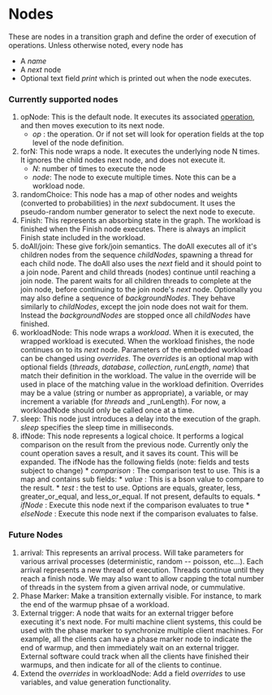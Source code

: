 Nodes
=====

These are nodes in a transition graph and define the order of
execution of operations. Unless otherwise noted, every node has

* A _name_
* A _next_ node
* Optional text field _print_ which is printed out when the node
executes.

### Currently supported nodes

1. opNode: This is the default node. It executes its associated
   [operation](Operations.yml), and then moves execution to its next
   node.
   * _op_ : the operation. Or if not set will look for operation
     fields at the top level of the node definition.
2. forN: This node wraps a node. It executes the underlying node N
   times. It ignores the child nodes next node, and does not execute
   it.
   * _N_: number of times to execute the node
   * _node_: The node to execute multiple times. Note this can be a
      workload node.
3. randomChoice: This node has a map of other nodes and weights
   (converted to probabilities) in the _next_ subdocument. It uses the
   pseudo-random number generator to select the next node to execute.
4. Finish: This represents an absorbing state in the graph. The
   workload is finished when the Finish node executes. There is always
   an implicit Finish state included in the workload.
5. doAll/join: These give fork/join semantics. The doAll executes all
   of it's children nodes from the sequence _childNodes_, spawning a
   thread for each child node. The doAll also uses the _next_ field
   and it should point to a join node. Parent and child threads
   (nodes) continue until reaching a
   join node. The parent waits for all children threads to complete at the
   join node, before continuing to the join node's _next_
   node. Optionally you may also define a sequence of
   _backgroundNodes_. They behave similarly to _childNodes_, except
   the join node does not wait for them. Instead the _backgroundNodes_
   are stopped once all _childNodes_ have finished.
6. workloadNode: This node wraps a _workload_. When it is executed,
   the wrapped workload is executed. When the workload finishes, the
   node continues on to its _next_ node. Parameters of the embedded
   workload can be changed using _overrides_. The _overrides_ is an optional map
   with optional fields (_threads_, _database_, _collection_,
   _runLength_, _name_) that match their definition in the
   workload. The value in the override will be used in place of the
   matching value in the workload definition. Overrides may be a value
   (string or number as appropriate), a variable, or may increment a
   variable (for _threads_ and _runLength). For now, a workloadNode
   should only be called once at a time.
7. sleep: This node just introduces a delay into the execution of the
   graph. _sleep_ specifies the sleep time in milliseconds.
8. ifNode: This node represents a logical choice. It performs a
   logical comparison on the result from the previous node. Currently
   only the count operation saves a result, and it saves its
   count. This will be expanded. The ifNode has the following fields (note:
   fields and tests subject to change)
       * _comparison_ : The comparison test to use. This is a map and
         contains sub fields:
         * _value_ : This is a bson value to compare to the result.
         * _test_ : the test to use. Options are equals, greater,
           less, greater\_or\_equal, and less\_or\_equal. If not
           present, defaults to equals.
       * _ifNode_ : Execute this node next if the comparison evaluates
         to true
       * _elseNode_ : Execute this node next if the comparison evaluates to false.


### Future Nodes

1. arrival: This represents an arrival process. Will take parameters
   for various arrival processes (deterministic, random -- poisson,
   etc...). Each arrival represents a new thread of execution. Threads
   continue until they reach a finish node. We may also want to allow
   capping the total number of threads in the system from a given
   arrival node, or cummulative.
3. Phase Marker: Make a transition externally visible. For instance,
   to mark the end of the warmup phsae of a workload.
4. External trigger: A node that waits for an external trigger before
   executing it's next node. For multi machine client systems, this could be
   used with the phase marker to synchronize multiple client
   machines. For example, all the clients can have a phase marker node
   to indicate the end of warmup, and then immediately wait on an
   external trigger. External software could track when all the
   clients have finished their warmups, and then indicate for all of
   the clients to continue.
5. Extend the _overrides_ in workloadNode: Add a field _overrides_ to
   use variables, and value generation functionality.
